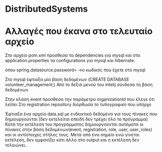 # DistributedSystems 
# Αλλαγές που έκανα στο τελευταίο αρχείο

Στο αρχείο pom.xml προσθεσα τα dependencies για mysql και στο application.properties τα configurations για mysql και hibernate.

όπου spring.datasource.password=  ->ο κωδικός που έχετε στο mysql

Στο mysql έφτιαξα μία βάση δεδομένων (CREATE DATABASE volunteer_management;)
Από το δεξιά μενού του intelij σύνδεσα τη βάση δεδομένων

Στην κλάση event προσθεσα την παράμετρο organizationId που έλεγε ότι λείπει
Στο registration repository διόρθωσα το τυπογραφικό που υπήρχε

Έφτιαξα ένα αρχείο data.sql με ενδεικτικά δεδομένα για τους πίνακες που δημιουργούνται (δεν εκτελείται επειδή δεν τρέχει όλο το πρόγραμμα)
Κατά την εκτέλεση του προγράμματος δημιουργούνται αυτόματα οι πίνακες στην βάση δεδομένων(event, registration, role, user, user_roles) και οι αντίστοιχες στήλες τους.
Μετά από ένα σημείο ενώ γίνεται εκτέλεση, δεν εμφανίζει κάτι άλλο στο output και η εκτέλεση δεν τελειώνει..
